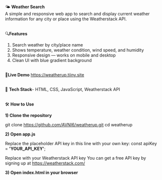 🌤️ **Weather Search**\
A simple and responsive web app to search and display current weather information for any city or place using the Weatherstack API.

\
🔍**Features**

1) Search weather by city/place name
2) Shows temperature, weather condition, wind speed, and humidity
3) Responsive design — works on mobile and desktop
4) Clean UI with blue gradient background

\
🚀**Live Demo**
https://weatherup.tiiny.site

\
🔧 **Tech Stack**- HTML, CSS, JavaScript, Weatherstack API

\
🛠️ **How to Use**

**1) Clone the repository**

git clone https://github.com/AVNI6/weatherup.git
cd weatherup

**2) Open app.js**

Replace the placeholder API key in this line with your own key:
const apiKey = **'YOUR_API_KEY'**; 

Replace with your Weatherstack API key
You can get a free API key by signing up at https://weatherstack.com/

**3) Open index.html in your browser**

